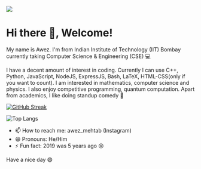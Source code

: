 ![](https://komarev.com/ghpvc/?username=awezmehtab&color=ff69b4)
# Hi there 👋, Welcome!

My name is Awez. I'm from Indian Institute of Technology (IIT) Bombay currently taking Computer Science & Engineering (CSE) 💻

<!--
**awezmehtab/awezmehtab** is a ✨ _special_ ✨ repository because its `README.md` (this file) appears on your GitHub profile.

Here are some ideas to get you started:

- 🔭 I’m currently working on ...
- 🌱 I’m currently learning ...
- 👯 I’m looking to collaborate on ...
- 🤔 I’m looking for help with ...
- 💬 Ask me about ...
- 📫 How to reach me: ...
- 😄 Pronouns: ...
- ⚡ Fun fact: ...
-->

I have a decent amount of interest in coding. Currently I can use C++, Python, JavaScript, NodeJS, ExpressJS, Bash, LaTeX, HTML-CSS(only if you want to count). I am interested in mathematics, computer science and physics. I also enjoy competitive programming, quantum computation. Apart from academics, I like doing standup comedy 🎤

[![GitHub Streak](https://streak-stats.demolab.com/?user=awezmehtab&theme=dark)](https://git.io/streak-stats)

![Top Langs](https://github-readme-stats.vercel.app/api/top-langs/?username=awezmehtab&exclude_repo=awezmehtab.github.io,sos&theme=radical)

- 📫 How to reach me: awez_mehtab (Instagram)
- 😄 Pronouns: He/Him
- ⚡ Fun fact: 2019 was 5 years ago 😢

Have a nice day 😄
